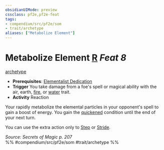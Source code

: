 ```yaml
---
obsidianUIMode: preview
cssclass: pf2e,pf2e-feat
tags:
- compendium/src/pf2e/som
- trait/archetype
aliases: ["Metabolize Element"]
---
```

# Metabolize Element  [R](/rules/core-rulebook/chapter-9-playing-the-game.md#Actions "Reaction") *Feat 8*  
[archetype](/rules/traits/archetype.md)  

- **Prerequisites**: [Elementalist Dedication](/compendium/feats/elementalist-dedication-som.md)
- **Trigger** You take damage from a foe's spell or magical ability with the air, earth, [fire](/rules/traits/fire.md), or [water](/rules/traits/water.md) trait.
- **Activity** Reaction

Your rapidly metabolize the elemental particles in your opponent's spell to gain a boost of energy. You gain the [quickened](/rules/conditions.md#Quickened) condition until the end of your next turn.

You can use the extra action only to [Step](/rules/actions/step.md) or [Stride](/rules/actions/stride.md).

*Source: Secrets of Magic p. 207*  
%% #compendium/src/pf2e/som #trait/archetype %%